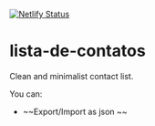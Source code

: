 [![Netlify Status](https://api.netlify.com/api/v1/badges/54341cd2-4c75-414b-92a0-e4f406d9bddc/deploy-status)](https://app.netlify.com/sites/lista-de-contatos/deploys)

# lista-de-contatos

Clean and minimalist contact list.

You can:
 - ~~Export/Import as json ~~
